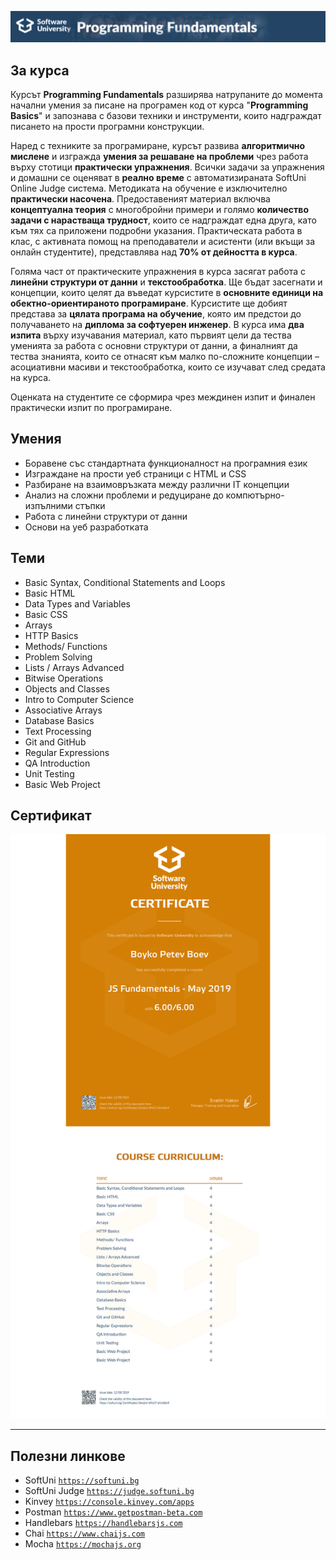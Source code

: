 ![JS-Fundamentals-May-2019](https://github.com/BoykoPetevBoev/JS-Fundamentals-May-2019/blob/master/ProgrammingFundamentals.jpg)

## За курса

Курсът **Programming Fundamentals** разширява натрупаните до момента начални умения за писане на програмен код от курса "**Programming Basics**" и запознава с базови техники и инструменти, които надграждат писането на прости програмни конструкции.

Наред с техниките за програмиране, курсът развива **алгоритмично мислене** и изгражда **умения за решаване на проблеми** чрез работа върху стотици **практически упражнения**. Всички задачи за упражнения и домашни се оценяват в **реално време** с автоматизираната SoftUni Online Judge система. Методиката на обучение е изключително **практически насочена**. Предоставеният материал включва **концептуална теория** с многобройни примери и голямо **количество задачи с нарастваща трудност**, които се надграждат една друга, като към тях са приложени подробни указания. Практическата работа в клас, с активната помощ на преподаватели и асистенти (или вкъщи за онлайн студентите), представлява над **70% от дейността в курса**.

Голяма част от практическите упражнения в курса засягат работа с **линейни структури от данни** и **текстообработка**. Ще бъдат засегнати и концепции, които целят да въведат курсистите в **основните единици на обектно-ориентираното програмиране**. Курсистите ще добият представа за **цялата програма на обучение**, която им предстои до получаването на **диплома за софтуерен инженер**. В курса има **два изпита** върху изучавания материал, като първият цели да тества уменията за работа с основни структури от данни, а финалният да тества знанията, които се отнасят към малко по-сложните концепции – асоциативни масиви и текстообработка, които се изучават след средата на курса.

Оценката на студентите се сформира чрез междинен изпит и финален практически изпит по програмиране.

## Умения

- Боравене със стандартната функционалност на програмния език
- Изграждане на прости уеб страници с HTML и CSS
- Разбиране на взаимовръзката между различни IT концепции
- Анализ на сложни проблеми и редуциране до компютърно-изпълними стъпки
- Работа с линейни структури от данни
- Основи на уеб разработката

## Теми

- Basic Syntax, Conditional Statements and Loops
- Basic HTML
- Data Types and Variables
- Basic CSS
- Arrays
- HTTP Basics
- Methods/ Functions
- Problem Solving
- Lists / Arrays Advanced
- Bitwise Operations
- Objects and Classes
- Intro to Computer Science
- Associative Arrays
- Database Basics
- Text Processing
- Git and GitHub
- Regular Expressions
- QA Introduction
- Unit Testing
- Basic Web Project

## Сертификат

![Image Not Found](https://github.com/BoykoPetevBoev/JS-Fundamentals-May-2019/blob/master/JSFundamentalsCertificate.jpeg)

---

## Полезни линкове

- SoftUni 
<a href="https://softuni.bg">`https://softuni.bg`</a>
- SoftUni Judge 
<a href="https://judge.softuni.bg">`https://judge.softuni.bg`</a>
- Kinvey 
<a href="https://console.kinvey.com/apps">`https://console.kinvey.com/apps`</a>
- Postman 
<a href="https://www.getpostman-beta.com">`https://www.getpostman-beta.com`</a>
- Handlebars 
<a href="https://handlebarsjs.com">`https://handlebarsjs.com`</a>
- Chai 
<a href="https://www.chaijs.com">`https://www.chaijs.com`</a>
- Mocha 
<a href="https://mochajs.org">`https://mochajs.org`</a>
